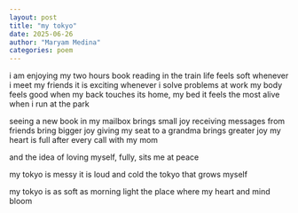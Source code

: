 ```yaml
---
layout: post
title: "my tokyo"
date: 2025-06-26
author: "Maryam Medina"
categories: poem
---
```


i am enjoying my two hours book reading in the train
life feels soft whenever i meet my friends
it is exciting whenever i solve problems at work
my body feels good when my back touches its home, my bed
it feels the most alive when i run at the park

seeing a new book in my mailbox brings small joy
receiving messages from friends bring bigger joy
giving my seat to a grandma brings greater joy
my heart is full after every call with my mom

and the idea of loving myself, fully, sits me at peace

my tokyo is messy
it is loud and cold
the tokyo that grows myself

my tokyo is as soft as morning light
the place where my heart and mind bloom